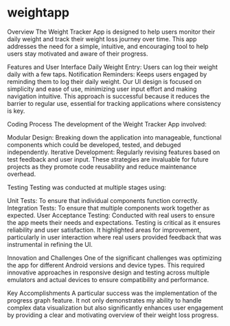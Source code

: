 # weightapp

Overview
The Weight Tracker App is designed to help users monitor their daily weight and track their weight loss journey over time. This app addresses the need for a simple, intuitive, and encouraging tool to help users stay motivated and aware of their progress.

Features and User Interface
Daily Weight Entry: Users can log their weight daily with a few taps.
Notification Reminders: Keeps users engaged by reminding them to log their daily weight.
Our UI design is focused on simplicity and ease of use, minimizing user input effort and making navigation intuitive. This approach is successful because it reduces the barrier to regular use, essential for tracking applications where consistency is key.

Coding Process
The development of the Weight Tracker App involved:

Modular Design: Breaking down the application into manageable, functional components which could be developed, tested, and debuged independently.
Iterative Development: Regularly revising features based on test feedback and user input.
These strategies are invaluable for future projects as they promote code reusability and reduce maintenance overhead.

Testing
Testing was conducted at multiple stages using:

Unit Tests: To ensure that individual components function correctly.
Integration Tests: To ensure that multiple components work together as expected.
User Acceptance Testing: Conducted with real users to ensure the app meets their needs and expectations.
Testing is critical as it ensures reliability and user satisfaction. It highlighted areas for improvement, particularly in user interaction where real users provided feedback that was instrumental in refining the UI.

Innovation and Challenges
One of the significant challenges was optimizing the app for different Android versions and device types. This required innovative approaches in responsive design and testing across multiple emulators and actual devices to ensure compatibility and performance.

Key Accomplishments
A particular success was the implementation of the progress graph feature. It not only demonstrates my ability to handle complex data visualization but also significantly enhances user engagement by providing a clear and motivating overview of their weight loss progress.
